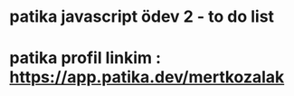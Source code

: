# patika javascript ödev 2 - to do list

# patika profil linkim :  https://app.patika.dev/mertkozalak